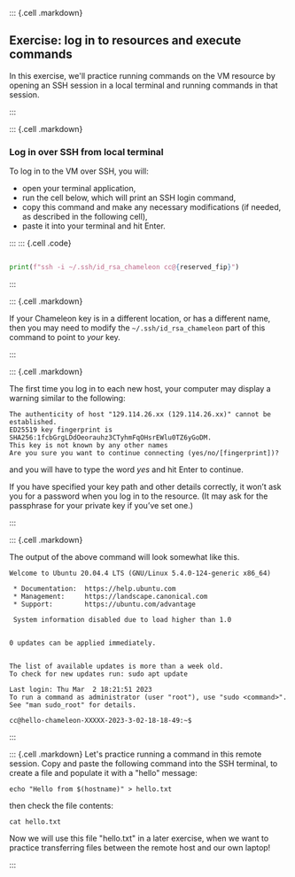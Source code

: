 
::: {.cell .markdown}
## Exercise: log in to resources and execute commands

In this exercise, we'll practice running commands on the VM resource by opening an SSH session in a local terminal and running commands in that session.

:::


::: {.cell .markdown}
### Log in over SSH from local terminal

To log in to the VM over SSH, you will:

* open your terminal application,
* run the cell below, which will print an SSH login command,
* copy this command and make any necessary modifications (if needed, as described in the following cell),
* paste it into your terminal and hit Enter.

:::
::: {.cell .code}
```python

print(f"ssh -i ~/.ssh/id_rsa_chameleon cc@{reserved_fip}")

```
:::

::: {.cell .markdown}

If your Chameleon key is in a different location, or has a different name, then you may need to modify the `~/.ssh/id_rsa_chameleon` part of this command to point to *your* key.

:::

::: {.cell .markdown}

The first time you log in to each new host, your computer may display a warning similar to the following: 

```shell
The authenticity of host "129.114.26.xx (129.114.26.xx)" cannot be established.
ED25519 key fingerprint is SHA256:1fcbGrgLDdOeorauhz3CTyhmFqOHsrEWlu0TZ6yGoDM.
This key is not known by any other names
Are you sure you want to continue connecting (yes/no/[fingerprint])?
```
and you will have to type the word _yes_ and hit Enter to continue. 

If you have specified your key path and other details correctly, it won’t ask you for a password when you log in to the resource. (It may ask for the passphrase for your private key if you’ve set one.)

:::

::: {.cell .markdown}

The output of the above command will look somewhat like this.
```shell
Welcome to Ubuntu 20.04.4 LTS (GNU/Linux 5.4.0-124-generic x86_64)

 * Documentation:  https://help.ubuntu.com
 * Management:     https://landscape.canonical.com
 * Support:        https://ubuntu.com/advantage

 System information disabled due to load higher than 1.0


0 updates can be applied immediately.


The list of available updates is more than a week old.
To check for new updates run: sudo apt update

Last login: Thu Mar  2 18:21:51 2023
To run a command as administrator (user "root"), use "sudo <command>".
See "man sudo_root" for details.

cc@hello-chameleon-XXXXX-2023-3-02-18-18-49:~$ 
```
:::

::: {.cell .markdown}
Let's practice running a command in this remote session. Copy and paste the following command into the SSH terminal, to create a file and populate it with a "hello" message:


```shell
echo "Hello from $(hostname)" > hello.txt
```

then check the file contents:

```shell
cat hello.txt
```

Now we will use this file "hello.txt" in a later exercise, when we want to practice transferring files between the remote host and our own laptop!

::: 
